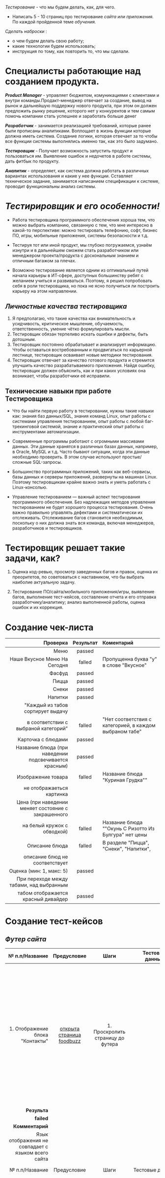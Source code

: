  _Тестирование_ - что мы будем делать, как, для чего.
 
 * Написать 5 - 10 страниц про тестирование  _сайта или приложения._ По каждой пройденной теме _обучения._

 _Сделать наброски_ : 
- о чем  будем делать свою работу; 
- какие технологии  будем использовать; 
- инструкция по тому, как повторить то, что мы сделали.

# Специалисты работающие над созданием продукта.

**_Product Manager_** - управляет бюджетом, комуникациями с клиентами и внутри команды.Продакт-менеджер отвечает за создание, 
вывод на рынок и дальнейшую поддержку нового продукта, 
при этом он должен предложить рынку решение, 
которого нет у конкурентов и тем самым помочь компании стать успешнее и заработать больше денег

**_Разработчик_** - занимается реализацией требований, которые ранее были прописаны аналитиками.
Воплощает в жизнь функции которые должна иметь  система.
Создание логики, которая отвечает за то чтобы все функции системы выполнялись именно так, как это было задумано.

**_Тестировщик_** - Получает возможность запустить продукт и пользоваться им. Выявление ошибок и недочетов в работе системы, дать фитбык по продукту.

**_Аналитик_** - определяет, как система должна работать в различных вариантах использования и какие у нее функции.
Сставляет техническое задание, занимается написанием спецификации к системе, проводит функциональны анализ системы.

# _Тестирировщик и его особенности!_

*  Работа тестировщика программного обеспечения хороша тем, что можно выбрать компанию, связанную с тем, что мне интересно в какой-то перспективе: 
можно тестировать телефонию, софт, бизнес ПО, игры, мобильные приложения, системы безопасности и т.д. 

* Тестируя тот или иной продукт, мы глубоко  погружаемся, узнаём изнутри и в дальнейшем сможем стать разработчиком или менеджером 
проекта/продукта с доскональным знанием и отличным багажом за плечах.
* Возможно тестирование является одним из оптимальный путей начала карьеры в ИТ-сфере, доступных большинству ребят с желанием учиться и  развиваться. 
Поэтому, я решил попробовать себя в роли тестировщика, но пока не ясно получиться ли построить карьеру на этом направлении. 

## _Личностные качества тестировщика_

1. Я предполагаю, что такие качества как внимательность и усидчивость, критическое мышление, обучаемость, ответственность, умение чётко формулировать мысли.  
2. Тестировщик обязан терпеливо искать ошибки и дефекты, быть дотошным.
3. Тестировщик постоянно обрабатывает и анализирует информацию.
Чтобы оставаться востребованным и продвигаться по карьерной лестнице, тестировщик осваивает новые методики тестирования.
4. Тестировщик отвечает за качество готового продукта и стремится улучшить качество разрабатываемого приложения.
Найдя ошибку, тестировщик должен объяснить, как и при каких условиях она возникает, чтобы разработчики её исправили.

## Технические навыки при работе Тестировщика

* Что бы найти первую работу  в тестировании, нужны такие навыки как: знания баз данных/SQL, знания команд Linux, опыт работы с системами управления тестированием,
опыт работы с любой баг-трекинговой системой, знание и практический опыт работы с инструментами автоматизации.

*  Современные программы работают с огромными массивами данных. Эти данные хранятся в различных базах данных, например, в Oracle, MySQL и т.д.
 Часто бывают ситуации, когда эти данные необходимо проверить. В этом случае используют простые/сложные SQL-запросы.
      
* Большинство программных приложений, таких как веб-сервисы, базы данных и серверы приложений, развернуты на машинах Linux. 
Поэтому тестировщикам крайне важно знать и уметь работать с Linux-консолью.

* Управление тестированием — важный аспект тестирования программного обеспечения. Без надлежащих методов управления тестированием не будет хорошего процесса тестирования.
Очень важно правильно управлять дефектами и систематически их отслеживать. Отслеживание багов становится необходимым, поскольку о них должна знать вся команда,
включая менеджеров, разработчиков и тестировщиков.
        
# Тестировщик решает такие задачи, как? 

1. Оценка код-ревью, просмотр заведенных багов и правок, оценка их преоритетов, по советоваться с наставником, что бы выбрать наиболие актуальную задачу.  

2. Тестирование ПО/сайта/мобильного приложения/игры, выявление багов, выполнение тест-кейсов, составление отчета и его отправка разработчику/аналитику; анализ выполненной работы, оценка ошибок и их коррекция.

# Создание чек-листа 


|Проверка|Результат|Коментарий|
|-:|:-:|:-|
|Меню|passed||
|Наше Вкусное Меню На Сегодня|falled|Пропущенна буква "у" в слове "Вкусное"|
|Фасфуд|passed |
|Пицца|passed |
|Снеки|passed |
|Напитки|passed |
|"Каждый из табов сортирует выдачу
в соответствии с выбраной категорий"|falled|"Нет соответствия с категорией, в каждом выбраном  табе"|
|Карточка с блюдами|passed|
|Название блюда (при наведении подсвечивается красным)|passed|
|Изображение товара|falled|Название блюда "Куриная Грудка""
не отображаеться  картинка|
|Цена (при наведении меняет состояние с закрашенного
на белый кружок с обводкой)|falled|Название блюда ""Окунь С Ризотто Из Булгура" нет цены|
|Описание блюда|falled|В разделе "Пицца", "Снеки", "Напитки",
описание блюд  не соответствует|
|Оценка (мин: 1, макс: 5)|passed|
|При переходе между табами, над выбранным
табом отображается красный дивайдер|passed|

# Создание тест-кейсов

## _Футер сайта_

|№ п.п/Название|Предусловие|Шаги|Тестовые данные|Ожидаемый результат|
|-:|:-:|:-:|:-:|-:|
|1. Отображение блока "Контакты"|[открыта страница foodbuzz](https://test-stand.gb.ru/seminar_stands/foodbuzz/index.html)|1. Проскролить страницу до футера||"Слева в футере отображается блок ""Контакты"". Блок “Контакты” содержит адрес, номер телефона, email, контакт (skype) поддержки. Язык отображения совпадает с языком всего сайта. Возле каждого из контактов отображается иконка - у адреса домик, у телефона трубка, у сайта глобус и у поддержки наушники."|
|**Результа**| 
|**failed**|
|**Комментарий**|
|Язык отображения не совпадает с языком всего сайта|
|№ п.п/Название|Предусловие|Шаги|Тестовые данные|Ожидаемый результат|
|2. Отображение блока "Часы работы"|[открыта страница foodbuzz](https://test-stand.gb.ru/seminar_stands/foodbuzz/index.html)|1.Проскролить страницу до футера||В центре в футере отображается блок "Часы работы"."Часы работы" отображаются правее блока "Контакты" "Блок “Часы работы” содержит часы работы в формате: 00:00 am - 00:00 pm для дней недели: Суббота, Воскресенье, Понедельник и Вторник.|
|**Результат**|
|**failed**|
|**Коментарий**|
|Язык отображения не совпадает с языком всего сайта|
|№ п.п/Название|Предусловие|Шаги|Тестовые данные|Ожидаемый результат|
|3. Отображение блока "Подписка на рассылку"|[открыта страница foodbuzz](https://test-stand.gb.ru/seminar_stands/foodbuzz/index.html)|1.Проскролить страницу до футера||"Справа в футере отображается блок “Подписка на рассылку”. Блок “Подписка на рассылку” состоит из заголовка "Подпишитесь на рассылку", текста “Укажите email и получите 15% скидки”, поля “Введите email” с соответствующим плейсхолдером и кнопки "Подписаться".|
|**Результат**|
|**failed**|
|**Коментарий**|
|"Отображается заголовок "Подписка на рассылку"текст, “Подпишитесь на нашу рассылку! Обещаем, что спама не будет ”,плейсхолдер в поле ввода  email на английском языке "Your Email",  кнопка имеет текст на языке несовпадающем с языком всего сайта "Subscribe!".|
|№ п.п/Название|Предусловие|Шаги|Тестовые данные|Ожидаемый результат|
|4. Подписка на рассылку|[1. открыта страница foodbuzz](https://test-stand.gb.ru/seminar_stands/foodbuzz/index.html)  2. пользователь находится в футере страницы|1. Ввести валидный email в поле ввода "Введите email"|qa@foodbuzz.tech|email введен в поле|
|||2. Клик "Подписаться"||Открывается модальное окно "Вы подписаны"|
|||3. Клик на крестик||Модальное окно закрылось, пользователь остался в футере на той же странице|
|**Результат**|
|**failed**|
|**Коментарий**|
|Переход на страницу с ошибкой "401 Invalid credentials."|
|№ п.п/Название|Предусловие|Шаги|Тестовые данные|Ожидаемый результат|
|Переход в spotify|[1. открыта страница foodbuzz](https://test-stand.gb.ru/seminar_stands/foodbuzz/index.html)  2. пользователь находится в футере страницы|1. Клик на иконку spotify||В новой вкладке открылась профиль компании spotify|
|**Результат**|
|**failed**|
|**Коментарий**|
|Переход на главную страницу сайта|
|№ п.п/Название|Предусловие|Шаги|Тестовые данные|Ожидаемый результат|
|Переход в twitter|[1. открыта страница foodbuzz](https://test-stand.gb.ru/seminar_stands/foodbuzz/index.html)  2. пользователь находится в футере страницы|1. Клик на иконку twitter||В новой вкладке открылась профиль компании в twitter|
|**Результат**|
|**failed**|
|**Коментарий**|
|Переход на главную страницу сайта|
|№ п.п/Название|Предусловие|Шаги|Тестовые данные|Ожидаемый результат|
|Переход в dribble|[1. открыта страница foodbuzz](https://test-stand.gb.ru/seminar_stands/foodbuzz/index.html)  2. пользователь находится в футере страницы|1. Клик на иконку dribble||В новой вкладке открылась профиль компании в dribble|
|**Результат**|
|**failed**|
|**Коментарий**|
|Переход на главную страницу сайта|
|№ п.п/Название|Предусловие|Шаги|Тестовые данные|Ожидаемый результат|
|Переход в behance|[1. открыта страница foodbuzz](https://test-stand.gb.ru/seminar_stands/foodbuzz/index.html)  2. пользователь находится в футере страницы|1. Клик на иконку behance||В новой вкладке открылась профиль компании в behance|
|**Результат**|
|**failed**|
|**Коментарий**|
|Переход на главную страницу сайта|
|№ п.п/Название|Предусловие|Шаги|Тестовые данные|Ожидаемый результат|
|Переход в instagram|[1. открыта страница foodbuzz](https://test-stand.gb.ru/seminar_stands/foodbuzz/index.html)  2. пользователь находится в футере страницы|1. Клик на иконку instagram||В новой вкладке открылась профиль компании в instagram|
|**Результат**|
|**failed**|
|**Коментарий**|
|Переход на главную страницу сайта|

# Тест-кейсы на раздел «Наш Блог»

|№ п.п/Название|Предусловие|Шаги|Тестовые данные|Ожидаемый результат|
|:-|:-:|:-:|:-:|-:|
|1. Отображение блока "Наш Блог"|[1. открыта страница foodbuzz](https://test-stand.gb.ru/seminar_stands/foodbuzz/index.html)|Проскролить страницу до блока "Наш Блог"||Отображается заголовок "Наш Блог"|
|**Результат**||Проверить наличие карточ с новостями||В разделе отображаются 3 последние новости в виде карточек|
|||Проверить наличие атрибутов карточки||"Каждая карточка содержит: -изображение|
|||||-заголовок|
|||||-дату публикации|
|||||-автор| 
|||||-превью описания новости|
|||||-кнопка “еще…” (ведет на саму новость)|
|||||-иконка комментариев и каунтер комментариев (минимальное значение 1, максимальное 99+)"|
|**failed**|
|**Коментарий**|
|- Дата публикации на карточке отображается не в формате дата; - Каунтер комментариев - максимальное количество отображается как трехзначное число; - Заголовок,превью описания новости и кнопка имеют текст на языке несовпадающем с языком всего сайта|
|2. Отображение карточки новости|[ открыта страница foodbuzz](https://test-stand.gb.ru/seminar_stands/foodbuzz/index.html)|Доскроллить до блока "Наш блог"||Отображается блок "Наш блог" с карточкой новости|
|**Результат**||Навести курсор на картинку карточки новости||Увеличение картинки при наведении курсора|
|||Навести курсор на заголовок карточки||Цвет текста меняется на красный|
|**passed**||Навести курсор на дату публикации||Цвет даты меняется на красный|
|**Коментарий**||Навести курсор на автора публикации||Цвет текста меняется на красный|
|||Навести курсор на кнопку "Еще"||Ховер-эффект у кнопки|
|3. Переход на страницу новость в блоке "Наш блог"|[ открыта страница foodbuzz](https://test-stand.gb.ru/seminar_stands/foodbuzz/index.html)|Доскроллить до блока "Наш блог"||Отображается блок "Наш блог" с карточкой новости|
|**Результат**||Нажать кнопку "Еще"||Переход на страницу новости|
|**passed**||||
|**Коментарий**||||
|4. Отображение атрибутов карточки новости и атрибутов страницы новости|[ открыта страница foodbuzz](https://test-stand.gb.ru/seminar_stands/foodbuzz/index.html)|Доскроллить до блока "Наш блог"||Отображается блок "Наш блог" с карточкой новости|
|**Результат**||Проверить наличие каунтера комментариев на карточке новости||На каунтере комментариев отображается цифра 2|
|||Проверить наличие каунтера комментариев на карточке новости||На каунтере комментариев отображается цифра 2|
|||Проверить наличие даты публикации на карточке новости||Отображается дата публикации "1650760380"|
|**failed**||Проверить наличие автора публикации в карточке новости||Отображается автор публикации "Somrat Islam"|
|**Коментарий**||Клик на кнопку "Еще"||Переход на страницу новости|
|На странице новости: дата публикации, количество комментариев и автор публикации отличаются от  атрибутов в карточке новости||Проверить наличие  комментариев на странице новости||На странице новости отображаются 2 комментария|
|||Проверить наличие даты публикации на странице новости||На странице новости отображается такая же дата публикации, как и в карточке|
|||Проверить наличие автора публикации на странице новости||На странице новости отображается такое же имя автора публикации, как и в карточке|
|5. Переход в блок "Наш блог" из меню главной страницы|[ открыта страница foodbuzz](https://test-stand.gb.ru/seminar_stands/foodbuzz/index.html)|В меню главной страницы нажать  на  раздел "Блог"||Переход в раздел "Наш Блог"|
|**Результат**|||||
|**passed**||||
|**Коментарий**|||||